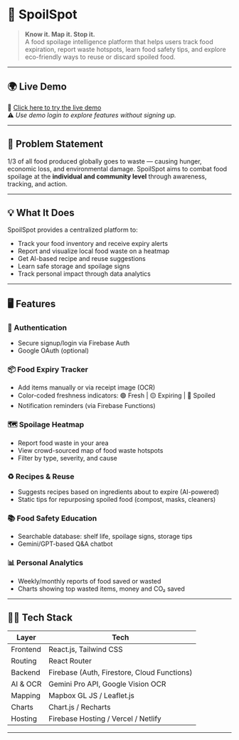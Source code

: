 # 🥦 SpoilSpot

> **Know it. Map it. Stop it.**  
A food spoilage intelligence platform that helps users track food expiration, report waste hotspots, learn food safety tips, and explore eco-friendly ways to reuse or discard spoiled food.

---

## 🌍 Live Demo

🔗 [Click here to try the live demo](https://your-live-demo-url.com)  
⚠️ *Use demo login to explore features without signing up.*

---

## 🎯 Problem Statement

1/3 of all food produced globally goes to waste — causing hunger, economic loss, and environmental damage. SpoilSpot aims to combat food spoilage at the **individual and community level** through awareness, tracking, and action.

---

## 💡 What It Does

SpoilSpot provides a centralized platform to:

- Track your food inventory and receive expiry alerts
- Report and visualize local food waste on a heatmap
- Get AI-based recipe and reuse suggestions
- Learn safe storage and spoilage signs
- Track personal impact through data analytics

---

## 🖥️ Features

### 🔐 Authentication
- Secure signup/login via Firebase Auth
- Google OAuth (optional)

### 📦 Food Expiry Tracker
- Add items manually or via receipt image (OCR)
- Color-coded freshness indicators: 🟢 Fresh | 🟡 Expiring | 🔴 Spoiled
- Notification reminders (via Firebase Functions)

### 🗺️ Spoilage Heatmap
- Report food waste in your area
- View crowd-sourced map of food waste hotspots
- Filter by type, severity, and cause

### ♻️ Recipes & Reuse
- Suggests recipes based on ingredients about to expire (AI-powered)
- Static tips for repurposing spoiled food (compost, masks, cleaners)

### 📚 Food Safety Education
- Searchable database: shelf life, spoilage signs, storage tips
- Gemini/GPT-based Q&A chatbot

### 📊 Personal Analytics
- Weekly/monthly reports of food saved or wasted
- Charts showing top wasted items, money and CO₂ saved

---

## 🧑‍💻 Tech Stack

| Layer      | Tech                                      |
|------------|-------------------------------------------|
| Frontend   | React.js, Tailwind CSS                    |
| Routing    | React Router                              |
| Backend    | Firebase (Auth, Firestore, Cloud Functions) |
| AI & OCR   | Gemini Pro API, Google Vision OCR         |
| Mapping    | Mapbox GL JS / Leaflet.js                 |
| Charts     | Chart.js / Recharts                       |
| Hosting    | Firebase Hosting / Vercel / Netlify       |

---

